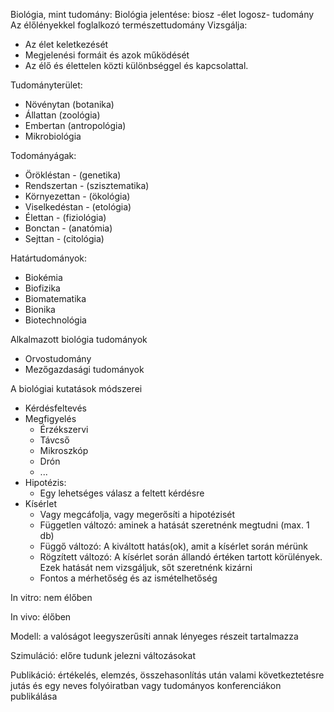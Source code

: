 Biológia, mint tudomány:
Biológia jelentése: biosz -élet
							  logosz- tudomány
Az élőlényekkel foglalkozó természettudomány
Vizsgálja:
- Az élet keletkezését
- Megjelenési formáit és azok működését
- Az élő és élettelen közti különbséggel és kapcsolattal.

Tudományterület:
- Növénytan (botanika)
- Állattan (zoológia)
- Embertan (antropológia)
- Mikrobiológia

Todományágak:
- Örökléstan - (genetika)
- Rendszertan - (szisztematika)
- Környezettan - (ökológia)
- Viselkedéstan - (etológia)
- Élettan - (fiziológia)
- Bonctan - (anatómia)
- Sejttan - (citológia)

Határtudományok:
- Biokémia
- Biofizika
- Biomatematika
- Bionika
- Biotechnológia

Alkalmazott biológia tudományok
- Orvostudomány
- Mezőgazdasági tudományok    

A biológiai kutatások módszerei
- Kérdésfeltevés
- Megfigyelés
	- Érzékszervi
	- Távcső
	- Mikroszkóp
	- Drón
	- ...
- Hipotézis: 
	- Egy lehetséges válasz a feltett kérdésre
- Kísérlet
	- Vagy megcáfolja, vagy megerősíti a hipotézisét
	- Független változó: aminek a hatását szeretnénk megtudni (max. 1 db)
	- Függő változó: A kiváltott hatás(ok), amit a kísérlet során mérünk
	- Rögzített változó: A kísérlet során állandó értéken tartott körülények. Ezek hatását nem vizsgáljuk, sőt szeretnénk kizárni
	- Fontos a mérhetőség és az ismételhetőség

In vitro: nem élőben

In vivo: élőben

Modell: a valóságot leegyszerűsíti annak lényeges részeit tartalmazza

Szimuláció: előre tudunk jelezni változásokat

Publikáció: értékelés, elemzés, összehasonlítás után valami következtetésre jutás és egy neves folyóiratban vagy tudományos konferenciákon publikálása